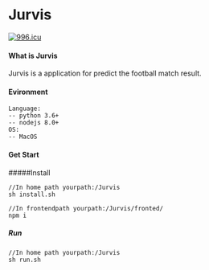 # Jurvis
[![996.icu](https://img.shields.io/badge/link-996.icu-red.svg)](https://996.icu)
#### What is Jurvis
Jurvis is a application for predict the football match result.

#### Evironment

```
Language:
-- python 3.6+
-- nodejs 8.0+
OS:
-- MacOS
```


#### Get Start

#####Install
```
//In home path yourpath:/Jurvis
sh install.sh

//In frontendpath yourpath:/Jurvis/fronted/
npm i
```

##### Run

```
//In home path yourpath:/Jurvis
sh run.sh
```